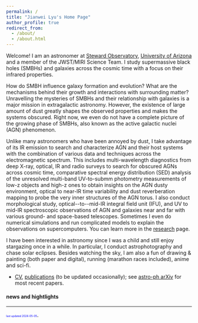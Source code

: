 ```yaml
---
permalink: /
title: "Jianwei Lyu's Home Page"
author_profile: true
redirect_from: 
  - /about/
  - /about.html
---
```





Welcome! I am an astronomer at [Steward
Observatory](https://www.as.arizona.edu/), [University of
Arizona](https://www.arizona.edu/) and a member of the JWST/MIRI Science Team.
I study supermassive black holes (SMBHs) and galaxies across the cosmic time
with a focus on their infrared properties. 

How do SMBH influence galaxy formation and evolution? What are the mechanisms
behind their growth and interactions with surrounding matter?  Unravelling the
mysteries of SMBHs and their relationship with galaxies is a major mission in
extragalactic astronomy. However, the existence of large amount of dust greatly
shapes the observed properties and makes the systems obscured. Right now, we
even do not have a complete picture of the growing phase of SMBHs, also known
as the active galactic nuclei (AGN) phenomenon. 

Unlike many astronomers who have been annoyed by dust, I take advantage of its
IR emission to search and characterize AGN and their host systems with the
combination of various data and techniques across the electromagnetic spectrum.
This includes multi-wavelength diagnostics from deep X-ray, optical, IR and
radio surveys to search for obscured AGNs across cosmic time, comparative
spectral energy distribution (SED) analysis of the unresolved multi-band
UV-to-submm photometry measurements of low-z objects and high-z ones to obtain
insights on the AGN dusty environment, optical to near-IR time variability and
dust reverberation mapping to probe the very inner structures of the AGN torus.
I also conduct morphological study, optical--to--mid-IR integral field unit
(IFU), and UV to mid-IR spectroscopic observations of AGN and galaxies near and
far with various ground- and space-based telescopes. Sometimes I even do
numerical simulations and run complicated models to explain the observations on
supercomputers. You can learn more in the [research](/research) page.

I have been interested in astronomy since I was a child and still enjoy
stargazing once in a while. In particular, I conduct astrophotography and
chase solar eclipses. Besides watching the sky, I am also a fun of drawing &
painting (both paper and digital), running (marathon races included), anime and
sci-fi. 

 * [CV](), [publications]() (to be updated occasionally); see [astro-ph
   arXiv](https://arxiv.org/search/advanced?advanced=1&terms-0-operator=AND&terms-0-term=jianwei+lyu&terms-0-field=author&classification-physics=y&classification-physics_archives=astro-ph&classification-include_cross_list=include&date-filter_by=all_dates&date-year=&date-from_date=&date-to_date=&date-date_type=submitted_date&abstracts=show&size=50&order=-announced_date_first)
for most recent papers.

#### news and hightlights



***

<span style="color:blue; font-size:0.5em;">last updated 2024-05-05</span>.
